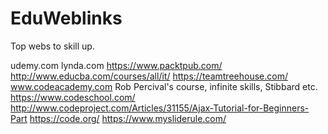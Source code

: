 # EduWeblinks


Top webs to skill up.

udemy.com
lynda.com
https://www.packtpub.com/
http://www.educba.com/courses/all/it/
https://teamtreehouse.com/
www.codeacademy.com
Rob Percival's course, infinite skills, Stibbard etc.
https://www.codeschool.com/
http://www.codeproject.com/Articles/31155/Ajax-Tutorial-for-Beginners-Part
https://code.org/
https://www.mysliderule.com/
